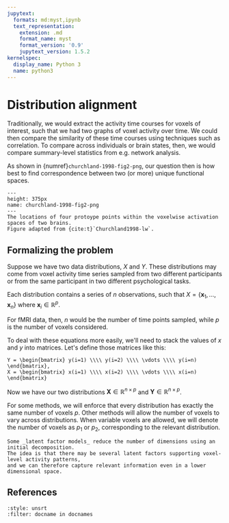 ```yaml
---
jupytext:
  formats: md:myst,ipynb
  text_representation:
    extension: .md
    format_name: myst
    format_version: '0.9'
    jupytext_version: 1.5.2
kernelspec:
  display_name: Python 3
  name: python3
---
```


# Distribution alignment

Traditionally, we would extract the activity time courses for voxels of interest,
such that we had two graphs of voxel activity over time.
We could then compare the similarity of these time courses using techniques such as correlation.
To compare across individuals or brain states, then, we would compare summary-level statistics from e.g. network analysis.

As shown in {numref}`churchland-1998-fig2-png`,
our question then is how best to find correspondence between two (or more) unique functional spaces.

```{figure} ../images/churchland-1998-fig2.png
---
height: 375px
name: churchland-1998-fig2-png
---
The locations of four protoype points within the voxelwise activation spaces of two brains.
Figure adapted from {cite:t}`Churchland1998-lw`.
```

## Formalizing the problem

Suppose we have two data distributions, $X$ and $Y$.
These distributions may come from voxel activity time series sampled from two different participants
or from the same participant in two different psychological tasks.

Each distribution contains a series of $n$ observations, such that
$X = \{\mathbf{x}_1, \ldots, \mathbf{x}_n\}$
where $\mathbf{x}_i \in \mathbb{R}^p$.

For fMRI data, then, $n$ would be the number of time points sampled,
while $p$ is the number of voxels considered.

To deal with these equations more easily, we'll need to stack the values of $x$ and $y$ into matrices.
Let's define those matrices like this:

```{math}
Y = \begin{bmatrix} y(i=1) \\\\ y(i=2) \\\\ \vdots \\\\ y(i=n) \end{bmatrix},
X = \begin{bmatrix} x(i=1) \\\\ x(i=2) \\\\ \vdots \\\\ x(i=n) \end{bmatrix}
```

Now we have our two distributions
$\mathbf{X} \in \mathbb{R}^{n \times p}$ and
$\mathbf{Y} \in \mathbb{R}^{n \times p}$.

For some methods, we will enforce that every distribution has exactly the same number of voxels $p$.
Other methods will allow the number of voxels to vary across distributions.
When variable voxels are allowed, we will denote the number of voxels as $p_1$ or $p_2$,
corresponding to the relevant distribution.

```{note}
Some _latent factor models_ reduce the number of dimensions using an initial decomposition.
The idea is that there may be several latent factors supporting voxel-level activity patterns,
and we can therefore capture relevant information even in a lower dimensional space.
```

## References

```{bibliography}
:style: unsrt
:filter: docname in docnames
```
